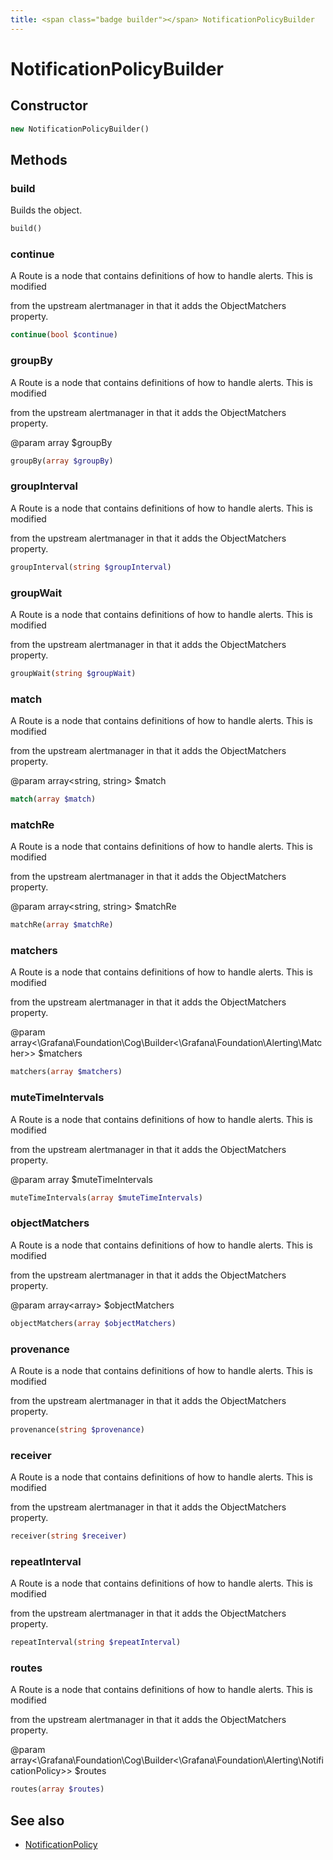 ```yaml
---
title: <span class="badge builder"></span> NotificationPolicyBuilder
---
```

# <span class="badge builder"></span> NotificationPolicyBuilder

## Constructor

```php
new NotificationPolicyBuilder()
```
## Methods

### <span class="badge object-method"></span> build

Builds the object.

```php
build()
```

### <span class="badge object-method"></span> continue

A Route is a node that contains definitions of how to handle alerts. This is modified

from the upstream alertmanager in that it adds the ObjectMatchers property.

```php
continue(bool $continue)
```

### <span class="badge object-method"></span> groupBy

A Route is a node that contains definitions of how to handle alerts. This is modified

from the upstream alertmanager in that it adds the ObjectMatchers property.

@param array<string> $groupBy

```php
groupBy(array $groupBy)
```

### <span class="badge object-method"></span> groupInterval

A Route is a node that contains definitions of how to handle alerts. This is modified

from the upstream alertmanager in that it adds the ObjectMatchers property.

```php
groupInterval(string $groupInterval)
```

### <span class="badge object-method"></span> groupWait

A Route is a node that contains definitions of how to handle alerts. This is modified

from the upstream alertmanager in that it adds the ObjectMatchers property.

```php
groupWait(string $groupWait)
```

### <span class="badge object-method"></span> match

A Route is a node that contains definitions of how to handle alerts. This is modified

from the upstream alertmanager in that it adds the ObjectMatchers property.

@param array<string, string> $match

```php
match(array $match)
```

### <span class="badge object-method"></span> matchRe

A Route is a node that contains definitions of how to handle alerts. This is modified

from the upstream alertmanager in that it adds the ObjectMatchers property.

@param array<string, string> $matchRe

```php
matchRe(array $matchRe)
```

### <span class="badge object-method"></span> matchers

A Route is a node that contains definitions of how to handle alerts. This is modified

from the upstream alertmanager in that it adds the ObjectMatchers property.

@param array<\Grafana\Foundation\Cog\Builder<\Grafana\Foundation\Alerting\Matcher>> $matchers

```php
matchers(array $matchers)
```

### <span class="badge object-method"></span> muteTimeIntervals

A Route is a node that contains definitions of how to handle alerts. This is modified

from the upstream alertmanager in that it adds the ObjectMatchers property.

@param array<string> $muteTimeIntervals

```php
muteTimeIntervals(array $muteTimeIntervals)
```

### <span class="badge object-method"></span> objectMatchers

A Route is a node that contains definitions of how to handle alerts. This is modified

from the upstream alertmanager in that it adds the ObjectMatchers property.

@param array<array<string>> $objectMatchers

```php
objectMatchers(array $objectMatchers)
```

### <span class="badge object-method"></span> provenance

A Route is a node that contains definitions of how to handle alerts. This is modified

from the upstream alertmanager in that it adds the ObjectMatchers property.

```php
provenance(string $provenance)
```

### <span class="badge object-method"></span> receiver

A Route is a node that contains definitions of how to handle alerts. This is modified

from the upstream alertmanager in that it adds the ObjectMatchers property.

```php
receiver(string $receiver)
```

### <span class="badge object-method"></span> repeatInterval

A Route is a node that contains definitions of how to handle alerts. This is modified

from the upstream alertmanager in that it adds the ObjectMatchers property.

```php
repeatInterval(string $repeatInterval)
```

### <span class="badge object-method"></span> routes

A Route is a node that contains definitions of how to handle alerts. This is modified

from the upstream alertmanager in that it adds the ObjectMatchers property.

@param array<\Grafana\Foundation\Cog\Builder<\Grafana\Foundation\Alerting\NotificationPolicy>> $routes

```php
routes(array $routes)
```

## See also

 * <span class="badge object-type-class"></span> [NotificationPolicy](./object-NotificationPolicy.md)
